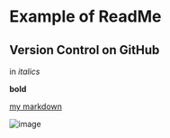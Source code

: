 # Example of ReadMe
## Version Control on GitHub
in *italics*

**bold**

[my markdown](https://github.com/AdamantiaMit/DataAnalysis/edit/main/Example_README.md)

![image](https://www.bluecross.org.uk/sites/default/files/d8/2021-06/BX151919_HY_BC_JACK_SOUTHAMPTON_010-lpr.JPG)

  
